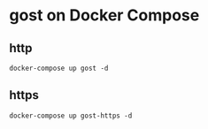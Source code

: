 # gost on Docker Compose

## http

```shell
docker-compose up gost -d
```

## https

```shell
docker-compose up gost-https -d
```